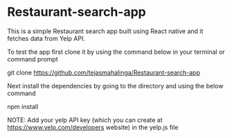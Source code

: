 # Restaurant-search-app

This is a simple Restaurant search app built using React native and it fetches data from Yelp API.

To test the app first clone it by using the command below in your terminal or command prompt

git clone https://github.com/tejasmahalinga/Restaurant-search-app

Next install the dependencies by going to the directory and using the below command

npm install

NOTE: Add your yelp API key (which you can create at https://www.yelp.com/developers website) in the yelp.js file 

